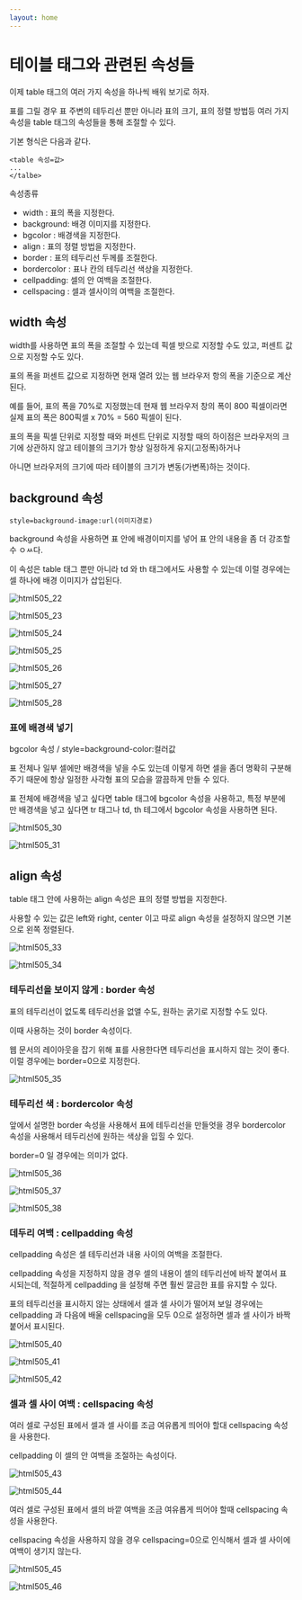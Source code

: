 ```yaml
---
layout: home
---
```


# 테이블 태그와 관련된 속성들

이제 table 태그의 여러 가지 속성을 하나씩 배워 보기로 하자.

표를 그릴 경우 표 주변의 테두리선 뿐만 아니라 표의 크기, 표의 정렬 방법등 여러 가지 속성을 table 태그의 속성들을 통해 조절할 수 있다. 

기본 형식은 다음과 같다.

```
<table 속성=값>
...
</talbe>
```



속성종류

* width : 표의 폭을 지정한다.
* background: 배경 이미지를 지정한다.
* bgcolor : 배경색을 지정한다.
* align : 표의 정렬 방법을 지정한다.
* border : 표의 테두리선 두께를 조절한다.
* bordercolor : 표나 칸의 테두리선 색상을 지정한다.
* cellpadding: 셀의 안 여백을 조절한다.
* cellspacing : 셀과 셀사이의 여백을 조절한다.



## width  속성

width를 사용하면 표의 폭을 조절할 수 있는데 픽셀 밧으로 지정할 수도 있고, 퍼센트 값으로 지정할 수도 있다.

표의 폭을 퍼센트 값으로 지정하면 현재 열려 있는 웹 브라우저 항의 폭을 기준으로 계산된다.

예를 들어, 표의 폭을 70%로 지정했는데 현재 웹 브라우저 창의 폭이 800 픽셀이라면 실제 표의 폭은 800픽셀 x 70% = 560 픽셀이 된다.



표의 폭을 픽셀 단위로 지정할 때와 퍼센트 단위로 지정할 때의 하이점은 브라우저의 크기에 상관하지 않고 테이블의 크기가 항상 일정하게 유지(고정폭)하거나

아니면 브라우저의 크기에 따라 테이블의 크기가 변동(가변폭)하는 것이다.



## background 속성

```
style=background-image:url(이미지경로)
```



background 속성을 사용하면 표 안에 배경이미지를 넣어 표 안의 내용을 좀 더 강조할 수 ㅇㅆ다.

이 속성은 table 태그 뿐만 아니라 td 와 th 태그에서도 사용할 수 있는데 이럴 경우에는 셀 하나에 배경 이미지가 삽입된다.







![html505_22](./img/html505_22.png)

![html505_23](./img/html505_23.png)

![html505_24](./img/html505_24.png)

![html505_25](./img/html505_25.png)

![html505_26](./img/html505_26.png)

![html505_27](./img/html505_27.png)

![html505_28](./img/html505_28.png)



### 표에 배경색 넣기 



bgcolor 속성 / style=background-color:컬러값

표 전체나 일부 셀에만 배경색을 넣을 수도 있는데 이렇게 하면 셀을 좀더 명확히 구분해 주기 때문에 항상 일정한 사각형 표의 모습을 깔끔하게 만들 수 있다.

표 전체에 배경색을 넣고 싶다면 table 태그에 bgcolor 속성을 사용하고, 특정 부분에만 배경색을 넣고 싶다면 tr 태그나 td, th 테그에서 bgcolor 속성을 사용하면 된다.





![html505_30](./img/html505_30.png)

![html505_31](./img/html505_31.png)



## align 속성

table 태그 안에 사용하는 align 속성은 표의 정렬 방법을 지정한다.

사용할 수 있는 값은 left와 right, center 이고 따로 align 속성을 설정하지 않으면 기본으로 왼쪽 정렬된다.







![html505_33](./img/html505_33.png)

![html505_34](./img/html505_34.png)



###  테두리선을 보이지 않게 : border 속성

표의 테두리선이 없도록 테두리선을 없앨 수도, 원하는 굵기로 지정할 수도 있다.

이때 사용하는 것이 border 속성이다.

웹 문서의 레이아웃을 잡기 위해 표를 사용한다면 테두리선을 표시하지 않는 것이 좋다. 이럴 경우에는 border=0으로 지정한다.



![html505_35](./img/html505_35.png)



### 테두리선 색 : bordercolor  속성

앞에서 설명한 border 속성을 사용해서 표에 테두리선을 만들엇을 경우 bordercolor 속성을 사용해서 테두리선에 원하는 색상을 입힐 수 있다.

border=0 일 경우에는 의미가 없다.



![html505_36](./img/html505_36.png)

![html505_37](./img/html505_37.png)

![html505_38](./img/html505_38.png)



### 데두리 여백 : cellpadding 속성

cellpadding 속성은 셀 테두리선과 내용 사이의 여백을 조절한다.

cellpadding 속성을 지정하지 않을 경우 셀의 내용이 셀의 테두리선에 바작 붙여서 표시되는데, 적절하게 cellpadding 을 설정해 주면 훨씬 깔금한 표를 유지할 수 있다.



표의 테두리선을 표시하지 않는 상태에서 셀과 셀 사이가 떨어져 보일 경우에는 cellpadding 과 다음에 배울 cellspacing을 모두 0으로 설정하면 셀과 셀 사이가 바짝 붙어서 표시된다.





![html505_40](./img/html505_40.png)

![html505_41](./img/html505_41.png)

![html505_42](./img/html505_42.png)



### 셀과 셀 사이 여백 : cellspacing 속성

여러 셀로 구성된 표에서 셀과 셀 사이를 조금 여유롭게 띄어야 할대 cellspacing 속성을 사용한다.

cellpadding 이 셀의 안 여백을 조절하는 속성이다.



![html505_43](./img/html505_43.png)

![html505_44](./img/html505_44.png)

여러 셀로 구성된 표에서 셀의 바깥 여백을 조금 여유롭게 띄어야 할때 cellspacing 속성을 사용한다.

cellspacing 속성을 사용하지 않을 경우  cellspacing=0으로 인식해서 셀과 셀 사이에 여백이 생기지 않는다.



![html505_45](./img/html505_45.png)

![html505_46](./img/html505_46.png)